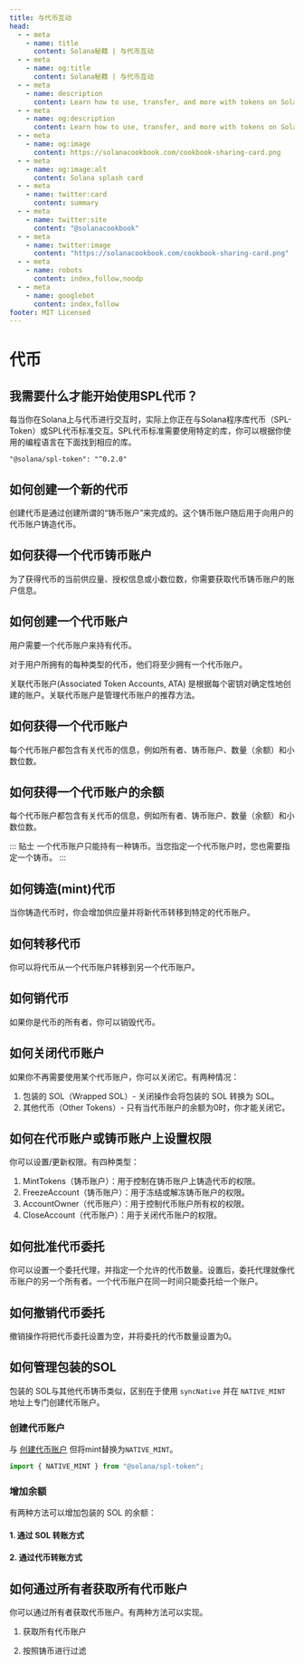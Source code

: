```yaml
---
title: 与代币互动
head:
  - - meta
    - name: title
      content: Solana秘籍 | 与代币互动
  - - meta
    - name: og:title
      content: Solana秘籍 | 与代币互动
  - - meta
    - name: description
      content: Learn how to use, transfer, and more with tokens on Solana
  - - meta
    - name: og:description
      content: Learn how to use, transfer, and more with tokens on Solana
  - - meta
    - name: og:image
      content: https://solanacookbook.com/cookbook-sharing-card.png
  - - meta
    - name: og:image:alt
      content: Solana splash card
  - - meta
    - name: twitter:card
      content: summary
  - - meta
    - name: twitter:site
      content: "@solanacookbook"
  - - meta
    - name: twitter:image
      content: "https://solanacookbook.com/cookbook-sharing-card.png"
  - - meta
    - name: robots
      content: index,follow,noodp
  - - meta
    - name: googlebot
      content: index,follow
footer: MIT Licensed
---
```


# 代币

## 我需要什么才能开始使用SPL代币？

每当你在Solana上与代币进行交互时，实际上你正在与Solana程序库代币（SPL-Token）或SPL代币标准交互。SPL代币标准需要使用特定的库，你可以根据你使用的编程语言在下面找到相应的库。

<CodeGroup>
  <CodeGroupItem title="TS" active>

```
"@solana/spl-token": "^0.2.0"
```

  </CodeGroupItem>
</CodeGroup>

## 如何创建一个新的代币

创建代币是通过创建所谓的“铸币账户”来完成的。这个铸币账户随后用于向用户的代币账户铸造代币。

<SolanaCodeGroup>
  <SolanaCodeGroupItem title="TS" active>

  <template v-slot:default>

@[code](@/code/token/create-mint-account/create-mint-account.en.ts)

  </template>

  <template v-slot:preview>

@[code](@/code/token/create-mint-account/create-mint-account.preview.en.ts)

  </template>

  </SolanaCodeGroupItem>
</SolanaCodeGroup>

## 如何获得一个代币铸币账户

为了获得代币的当前供应量、授权信息或小数位数，你需要获取代币铸币账户的账户信息。

<SolanaCodeGroup>
  <SolanaCodeGroupItem title="TS" active>

  <template v-slot:default>

@[code](@/code/token/get-mint-account/get-mint-account.en.ts)

  </template>

  <template v-slot:preview>

@[code](@/code/token/get-mint-account/get-mint-account.preview.en.ts)

  </template>

  </SolanaCodeGroupItem>
</SolanaCodeGroup>

## 如何创建一个代币账户

用户需要一个代币账户来持有代币。

对于用户所拥有的每种类型的代币，他们将至少拥有一个代币账户。

关联代币账户(Associated Token Accounts, ATA) 是根据每个密钥对确定性地创建的账户。关联代币账户是管理代币账户的推荐方法。

<SolanaCodeGroup>
  <SolanaCodeGroupItem title="TS" active>

  <template v-slot:default>

@[code](@/code/token/create-token-account/ata.en.ts)

  </template>

  <template v-slot:preview>

@[code](@/code/token/create-token-account/ata.preview.en.ts)

  </template>

  </SolanaCodeGroupItem>
</SolanaCodeGroup>

## 如何获得一个代币账户

每个代币账户都包含有关代币的信息，例如所有者、铸币账户、数量（余额）和小数位数。

<SolanaCodeGroup>
  <SolanaCodeGroupItem title="TS" active>

  <template v-slot:default>

@[code](@/code/token/get-token-account/get-token-account.en.ts)

  </template>

  <template v-slot:preview>

@[code](@/code/token/get-token-account/get-token-account.preview.en.ts)

  </template>

  </SolanaCodeGroupItem>
</SolanaCodeGroup>

## 如何获得一个代币账户的余额

每个代币账户都包含有关代币的信息，例如所有者、铸币账户、数量（余额）和小数位数。

<SolanaCodeGroup>
  <SolanaCodeGroupItem title="TS" active>

  <template v-slot:default>

@[code](@/code/token/get-token-balance/get-token-balance.en.ts)

  </template>

  <template v-slot:preview>

@[code](@/code/token/get-token-balance/get-token-balance.preview.en.ts)

  </template>

  </SolanaCodeGroupItem>

<SolanaCodeGroupItem title="Rust" >

  <template v-slot:default>

@[code](@/code/token/get-token-balance/get-token-balance.en.rs)

  </template>

  <template v-slot:preview>

@[code](@/code/token/get-token-balance/get-token-balance.preview.en.rs)

  </template>

  </SolanaCodeGroupItem>

</SolanaCodeGroup>

::: 贴士
一个代币账户只能持有一种铸币。当您指定一个代币账户时，您也需要指定一个铸币。
:::

## 如何铸造(mint)代币 

当你铸造代币时，你会增加供应量并将新代币转移到特定的代币账户。

<SolanaCodeGroup>
  <SolanaCodeGroupItem title="TS" active>

  <template v-slot:default>

@[code](@/code/token/mint-token/mint-token.en.ts)

  </template>

  <template v-slot:preview>

@[code](@/code/token/mint-token/mint-token.preview.en.ts)

  </template>

  </SolanaCodeGroupItem>
</SolanaCodeGroup>

## 如何转移代币

你可以将代币从一个代币账户转移到另一个代币账户。

<SolanaCodeGroup>
  <SolanaCodeGroupItem title="TS" active>

  <template v-slot:default>

@[code](@/code/token/transfer-token/transfer-token.en.ts)

  </template>

  <template v-slot:preview>

@[code](@/code/token/transfer-token/transfer-token.preview.en.ts)

  </template>

  </SolanaCodeGroupItem>
</SolanaCodeGroup>

## 如何销代币

如果你是代币的所有者，你可以销毁代币。


<SolanaCodeGroup>
  <SolanaCodeGroupItem title="TS" active>

  <template v-slot:default>

@[code](@/code/token/burn-token/burn-token.en.ts)

  </template>

  <template v-slot:preview>

@[code](@/code/token/burn-token/burn-token.preview.en.ts)

  </template>

  </SolanaCodeGroupItem>
</SolanaCodeGroup>

## 如何关闭代币账户 

如果你不再需要使用某个代币账户，你可以关闭它。有两种情况：

1. 包装的 SOL（Wrapped SOL）- 关闭操作会将包装的 SOL 转换为 SOL。
2. 其他代币（Other Tokens）- 只有当代币账户的余额为0时，你才能关闭它。


<SolanaCodeGroup>
  <SolanaCodeGroupItem title="TS" active>

  <template v-slot:default>

@[code](@/code/token/close-token-account/close-token-account.en.ts)

  </template>

  <template v-slot:preview>

@[code](@/code/token/close-token-account/close-token-account.preview.en.ts)

  </template>

  </SolanaCodeGroupItem>
</SolanaCodeGroup>

## 如何在代币账户或铸币账户上设置权限

你可以设置/更新权限。有四种类型：

1. MintTokens（铸币账户）：用于控制在铸币账户上铸造代币的权限。
2. FreezeAccount（铸币账户）：用于冻结或解冻铸币账户的权限。
3. AccountOwner（代币账户）：用于控制代币账户所有权的权限。
4. CloseAccount（代币账户）：用于关闭代币账户的权限。


<SolanaCodeGroup>
  <SolanaCodeGroupItem title="TS" active>

  <template v-slot:default>

@[code](@/code/token/set-authority/main.en.ts)

  </template>

  <template v-slot:preview>

@[code](@/code/token/set-authority/main.preview.en.ts)

  </template>

  </SolanaCodeGroupItem>
</SolanaCodeGroup>

## 如何批准代币委托

你可以设置一个委托代理，并指定一个允许的代币数量。设置后，委托代理就像代币账户的另一个所有者。一个代币账户在同一时间只能委托给一个账户。

<SolanaCodeGroup>
  <SolanaCodeGroupItem title="TS" active>

  <template v-slot:default>

@[code](@/code/token/approve/main.en.ts)

  </template>

  <template v-slot:preview>

@[code](@/code/token/approve/main.preview.en.ts)

  </template>

  </SolanaCodeGroupItem>
</SolanaCodeGroup>

## 如何撤销代币委托 

撤销操作将把代币委托设置为空，并将委托的代币数量设置为0。

<SolanaCodeGroup>
  <SolanaCodeGroupItem title="TS" active>

  <template v-slot:default>

@[code](@/code/token/revoke/main.en.ts)

  </template>

  <template v-slot:preview>

@[code](@/code/token/revoke/main.preview.en.ts)

  </template>

  </SolanaCodeGroupItem>
</SolanaCodeGroup>

## 如何管理包装的SOL 

包装的 SOL与其他代币铸币类似，区别在于使用 `syncNative` 并在 `NATIVE_MINT` 地址上专门创建代币账户。

### 创建代币账户

与 [创建代币账户](#create-token-account) 但将mint替换为`NATIVE_MINT`。

```js
import { NATIVE_MINT } from "@solana/spl-token";
```

### 增加余额

有两种方法可以增加包装的 SOL 的余额：

#### 1. 通过 SOL 转账方式

<SolanaCodeGroup>
  <SolanaCodeGroupItem title="TS" active>

  <template v-slot:default>

@[code](@/code/token/wrapped-sol/add-balance-by-sol.en.ts)

  </template>

  <template v-slot:preview>

@[code](@/code/token/wrapped-sol/add-balance-by-sol.preview.en.ts)

  </template>

  </SolanaCodeGroupItem>
</SolanaCodeGroup>

#### 2. 通过代币转账方式

<SolanaCodeGroup>
  <SolanaCodeGroupItem title="TS" active>

  <template v-slot:default>

@[code](@/code/token/wrapped-sol/add-balance-by-token.en.ts)

  </template>

  <template v-slot:preview>

@[code](@/code/token/wrapped-sol/add-balance-by-token.preview.en.ts)

  </template>

  </SolanaCodeGroupItem>
</SolanaCodeGroup>

## 如何通过所有者获取所有代币账户

你可以通过所有者获取代币账户。有两种方法可以实现。

1. 获取所有代币账户

<SolanaCodeGroup>
  <SolanaCodeGroupItem title="TS" active>

  <template v-slot:default>

@[code](@/code/token/get-token-account-by-owner/all.en.ts)

  </template>

  <template v-slot:preview>

@[code](@/code/token/get-token-account-by-owner/all.preview.en.ts)

  </template>

  </SolanaCodeGroupItem>
</SolanaCodeGroup>

2. 按照铸币进行过滤

<SolanaCodeGroup>
  <SolanaCodeGroupItem title="TS" active>

  <template v-slot:default>

@[code](@/code/token/get-token-account-by-owner/by-mint.en.ts)

  </template>

  <template v-slot:preview>

@[code](@/code/token/get-token-account-by-owner/by-mint.preview.en.ts)

  </template>

  </SolanaCodeGroupItem>
</SolanaCodeGroup>
